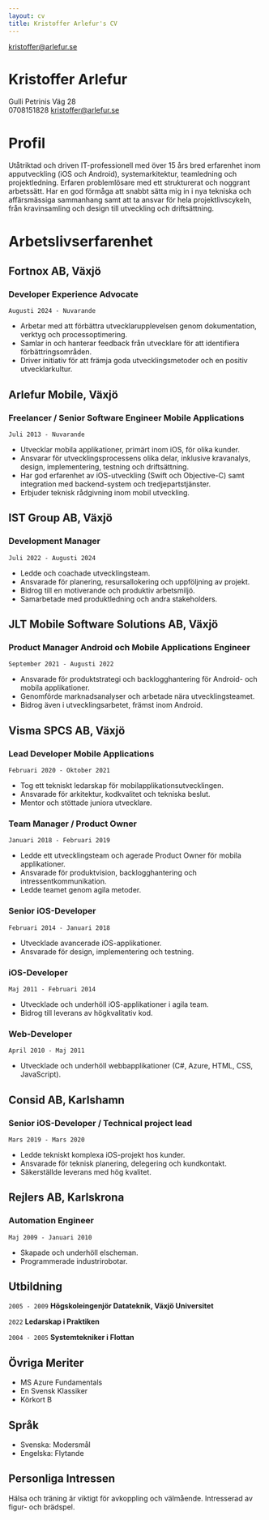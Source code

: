 ```yaml
---
layout: cv
title: Kristoffer Arlefur's CV
---
```


<div id="webaddress">
<a href="kristoffer@arlefur.se">kristoffer@arlefur.se</a>
</div>

# Kristoffer Arlefur
Gulli Petrinis Väg 28  
0708151828
kristoffer@arlefur.se

# Profil

Utåtriktad och driven IT-professionell med över 15 års bred erfarenhet inom apputveckling (iOS och Android), systemarkitektur, teamledning och projektledning. Erfaren problemlösare med ett strukturerat och noggrant arbetssätt. Har en god förmåga att snabbt sätta mig in i nya tekniska och affärsmässiga sammanhang samt att ta ansvar för hela projektlivscykeln, från kravinsamling och design till utveckling och driftsättning.

# Arbetslivserfarenhet

## Fortnox AB, Växjö
### Developer Experience Advocate
`Augusti 2024 - Nuvarande`

* Arbetar med att förbättra utvecklarupplevelsen genom dokumentation, verktyg och processoptimering.
* Samlar in och hanterar feedback från utvecklare för att identifiera förbättringsområden.
* Driver initiativ för att främja goda utvecklingsmetoder och en positiv utvecklarkultur.

## Arlefur Mobile, Växjö
### Freelancer / Senior Software Engineer Mobile Applications 
`Juli 2013 - Nuvarande`

* Utvecklar mobila applikationer, primärt inom iOS, för olika kunder.
* Ansvarar för utvecklingsprocessens olika delar, inklusive kravanalys, design, implementering, testning och driftsättning.
* Har god erfarenhet av iOS-utveckling (Swift och Objective-C) samt integration med backend-system och tredjepartstjänster.
* Erbjuder teknisk rådgivning inom mobil utveckling.


## IST Group AB, Växjö
### Development Manager
`Juli 2022 - Augusti 2024`

* Ledde och coachade utvecklingsteam.
* Ansvarade för planering, resursallokering och uppföljning av projekt.
* Bidrog till en motiverande och produktiv arbetsmiljö.
* Samarbetade med produktledning och andra stakeholders.

## JLT Mobile Software Solutions AB, Växjö
### Product Manager Android och Mobile Applications Engineer
`September 2021 - Augusti 2022`

* Ansvarade för produktstrategi och backlogghantering för Android- och mobila applikationer.
* Genomförde marknadsanalyser och arbetade nära utvecklingsteamet.
* Bidrog även i utvecklingsarbetet, främst inom Android.

## Visma SPCS AB, Växjö
### Lead Developer Mobile Applications 
`Februari 2020 - Oktober 2021`

* Tog ett tekniskt ledarskap för mobilapplikationsutvecklingen.
* Ansvarade för arkitektur, kodkvalitet och tekniska beslut.
* Mentor och stöttade juniora utvecklare.

### Team Manager / Product Owner
`Januari 2018 - Februari 2019`

* Ledde ett utvecklingsteam och agerade Product Owner för mobila applikationer.
* Ansvarade för produktvision, backlogghantering och intressentkommunikation.
* Ledde teamet genom agila metoder.

### Senior iOS-Developer
`Februari 2014 - Januari 2018`

* Utvecklade avancerade iOS-applikationer.
* Ansvarade för design, implementering och testning.

### iOS-Developer
`Maj 2011 - Februari 2014`

* Utvecklade och underhöll iOS-applikationer i agila team.
* Bidrog till leverans av högkvalitativ kod.

### Web-Developer
`April 2010 - Maj 2011`

* Utvecklade och underhöll webbapplikationer (C#, Azure, HTML, CSS, JavaScript).

## Consid AB, Karlshamn
### Senior iOS-Developer / Technical project lead
`Mars 2019 - Mars 2020`

* Ledde tekniskt komplexa iOS-projekt hos kunder.
* Ansvarade för teknisk planering, delegering och kundkontakt.
* Säkerställde leverans med hög kvalitet.

## Rejlers AB, Karlskrona
### Automation Engineer
`Maj 2009 - Januari 2010`
* Skapade och underhöll elscheman.
* Programmerade industrirobotar.

## Utbildning

`2005 - 2009`
__Högskoleingenjör Datateknik, Växjö Universitet__

`2022`
__Ledarskap i Praktiken__

`2004 - 2005`
__Systemtekniker i Flottan__


## Övriga Meriter

* MS Azure Fundamentals
* En Svensk Klassiker
* Körkort B

## Språk

* Svenska: Modersmål
* Engelska: Flytande

## Personliga Intressen

Hälsa och träning är viktigt för avkoppling och välmående. Intresserad av figur- och brädspel.
